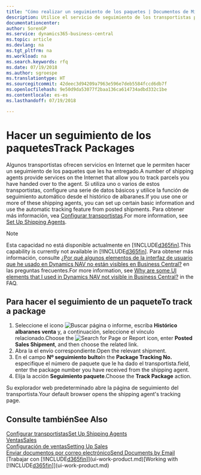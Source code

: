 ```yaml
---
title: "Cómo realizar un seguimiento de los paquetes | Documentos de Microsoft"
description: Utilice el servicio de seguimiento de los transportistas para ver el progreso de una entrega.
documentationcenter: 
author: SorenGP
ms.service: dynamics365-business-central
ms.topic: article
ms.devlang: na
ms.tgt_pltfrm: na
ms.workload: na
ms.search.keywords: rfq
ms.date: 07/19/2018
ms.author: sgroespe
ms.translationtype: HT
ms.sourcegitcommit: 42deec3d94209a7963e596e7deb5584fccd6db7f
ms.openlocfilehash: 9e50d9da53077f2baa136ca614734adbd332c1be
ms.contentlocale: es-es
ms.lasthandoff: 07/19/2018

---
```

# <a name="track-packages"></a><span data-ttu-id="c83fd-103">Hacer un seguimiento de los paquetes</span><span class="sxs-lookup"><span data-stu-id="c83fd-103">Track Packages</span></span>
<span data-ttu-id="c83fd-104">Algunos transportistas ofrecen servicios en Internet que le permiten hacer un seguimiento de los paquetes que les ha entregado.</span><span class="sxs-lookup"><span data-stu-id="c83fd-104">A number of shipping agents provide services on the Internet that allow you to track parcels you have handed over to the agent.</span></span> <span data-ttu-id="c83fd-105">Si utiliza uno o varios de estos transportistas, configure una serie de datos básicos y utilice la función de seguimiento automático desde el histórico de albaranes.</span><span class="sxs-lookup"><span data-stu-id="c83fd-105">If you use one or more of these shipping agents, you can set up certain basic information and use the automatic tracking feature from posted shipments.</span></span> <span data-ttu-id="c83fd-106">Para obtener más información, vea [Configurar transportistas](sales-how-to-set-up-shipping-agents.md).</span><span class="sxs-lookup"><span data-stu-id="c83fd-106">For more information, see [Set Up Shipping Agents](sales-how-to-set-up-shipping-agents.md).</span></span>  

> [!NOTE]
> <span data-ttu-id="c83fd-107">Esta capacidad no está disponible actualmente en [!INCLUDE[d365fin](includes/d365fin_md.md)].</span><span class="sxs-lookup"><span data-stu-id="c83fd-107">This capability is currently not available in [!INCLUDE[d365fin](includes/d365fin_md.md)].</span></span> <span data-ttu-id="c83fd-108">Para obtener más información, consulte [¿Por qué algunos elementos de la interfaz de usuario que he usado en Dynamics NAV no están visibles en Business Central?](https://docs.microsoft.com/en-us/dynamics365/business-central/across-faq#why-are-some-ui-elements-that-i-used-in-dynamics-nav-not-visible-in-) en las preguntas frecuentes.</span><span class="sxs-lookup"><span data-stu-id="c83fd-108">For more information, see [Why are some UI elements that I used in Dynamics NAV not visible in Business Central?](https://docs.microsoft.com/en-us/dynamics365/business-central/across-faq#why-are-some-ui-elements-that-i-used-in-dynamics-nav-not-visible-in-) in the FAQ.</span></span>

## <a name="to-track-a-package"></a><span data-ttu-id="c83fd-109">Para hacer el seguimiento de un paquete</span><span class="sxs-lookup"><span data-stu-id="c83fd-109">To track a package</span></span>
1. <span data-ttu-id="c83fd-110">Seleccione el icono ![Buscar página o informe](media/ui-search/search_small.png "icono Buscar página o informe"), escriba **Histórico albaranes venta** y, a continuación, seleccione el vínculo relacionado.</span><span class="sxs-lookup"><span data-stu-id="c83fd-110">Choose the ![Search for Page or Report](media/ui-search/search_small.png "Search for Page or Report icon") icon, enter **Posted Sales Shipment**, and then choose the related link.</span></span>
2. <span data-ttu-id="c83fd-111">Abra la el envío correspondiente.</span><span class="sxs-lookup"><span data-stu-id="c83fd-111">Open the relevant shipment.</span></span>
3. <span data-ttu-id="c83fd-112">En el campo **Nº seguimiento bulto**</span><span class="sxs-lookup"><span data-stu-id="c83fd-112">In the **Package Tracking No.**</span></span> <span data-ttu-id="c83fd-113">especifique el número de paquete que le ha dado el transportista.</span><span class="sxs-lookup"><span data-stu-id="c83fd-113">field, enter the package number you have received from the shipping agent.</span></span>
4. <span data-ttu-id="c83fd-114">Elija la acción **Seguimiento paquete**.</span><span class="sxs-lookup"><span data-stu-id="c83fd-114">Choose the **Track Package** action.</span></span>

<span data-ttu-id="c83fd-115">Su explorador web predeterminado abre la página de seguimiento del transportista.</span><span class="sxs-lookup"><span data-stu-id="c83fd-115">Your default browser opens the shipping agent's tracking page.</span></span>

## <a name="see-also"></a><span data-ttu-id="c83fd-116">Consulte también</span><span class="sxs-lookup"><span data-stu-id="c83fd-116">See Also</span></span>
[<span data-ttu-id="c83fd-117">Configurar transportistas</span><span class="sxs-lookup"><span data-stu-id="c83fd-117">Set Up Shipping Agents</span></span>](sales-how-to-set-up-shipping-agents.md)  
[<span data-ttu-id="c83fd-118">Ventas</span><span class="sxs-lookup"><span data-stu-id="c83fd-118">Sales</span></span>](sales-manage-sales.md)  
[<span data-ttu-id="c83fd-119">Configuración de ventas</span><span class="sxs-lookup"><span data-stu-id="c83fd-119">Setting Up Sales</span></span>](sales-setup-sales.md)  
[<span data-ttu-id="c83fd-120">Enviar documentos por correo electrónico</span><span class="sxs-lookup"><span data-stu-id="c83fd-120">Send Documents by Email</span></span>](ui-how-send-documents-email.md)  
<span data-ttu-id="c83fd-121">[Trabajar con [!INCLUDE[d365fin](includes/d365fin_md.md)]](ui-work-product.md)</span><span class="sxs-lookup"><span data-stu-id="c83fd-121">[Working with [!INCLUDE[d365fin](includes/d365fin_md.md)]](ui-work-product.md)</span></span>

